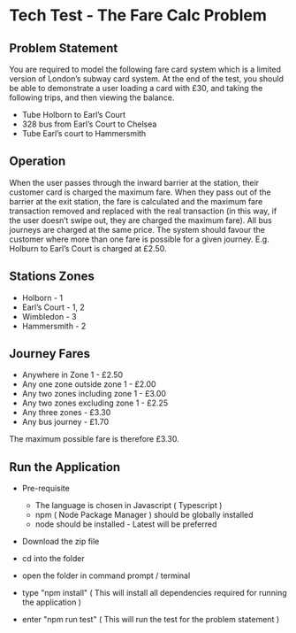Tech Test - The Fare Calc Problem
==

Problem Statement
-
You are required to model the following fare card system which is a limited version of
London’s subway card system. At the end of the test, you should be able to demonstrate
a user loading a card with £30, and taking the following trips, and then viewing the
balance.
- Tube Holborn to Earl’s Court
- 328 bus from Earl’s Court to Chelsea
- Tube Earl’s court to Hammersmith

Operation
-
When the user passes through the inward barrier at the station, their customer card is
charged the maximum fare.
When they pass out of the barrier at the exit station, the fare is calculated and the maximum
fare transaction removed and replaced with the real transaction (in this way, if the user
doesn’t swipe out, they are charged the maximum fare).
All bus journeys are charged at the same price.
The system should favour the customer where more than one fare is possible for a given
journey. E.g. Holburn to Earl’s Court is charged at £2.50.

Stations            Zones
-
- Holborn       -    1
- Earl’s Court  -    1, 2
- Wimbledon     -    3
- Hammersmith   -    2 


Journey                             Fares
-
- Anywhere in Zone 1                  - £2.50
- Any one zone outside zone 1         - £2.00
- Any two zones including zone 1      - £3.00
- Any two zones excluding zone 1      - £2.25
- Any three zones                     - £3.30
- Any bus journey                     - £1.70

The maximum possible fare is therefore £3.30.

Run the Application
-
- Pre-requisite
    - The language is chosen in Javascript ( Typescript )
    - npm ( Node Package Manager ) should be globally installed
    - node should be installed - Latest will be preferred
    
- Download the zip file
- cd into the folder
- open the folder in command prompt / terminal 
- type "npm install" ( This will install all dependencies required for running the application )
- enter "npm run test" ( This will run the test for the problem statement )
             




